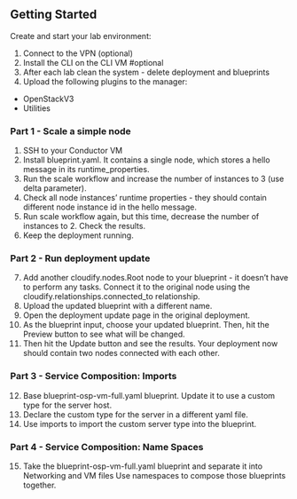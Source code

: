 ## Getting Started
Create and start your lab environment:

1. Connect to the VPN (optional)
2. Install the CLI on the CLI VM #optional
3. After each lab clean the system - delete deployment and blueprints
4. Upload the following plugins to the manager: 
* OpenStackV3
* Utilities

### Part 1 - Scale a simple node
1. SSH to your Conductor VM
2. Install blueprint.yaml. It contains a single node, which stores a hello message in its runtime_properties.
3. Run the scale workflow and increase the number of instances to 3 (use delta parameter).
4. Check all node instances’ runtime properties - they should contain different node instance id in the hello message.
5. Run scale workflow again, but this time, decrease the number of instances to 2. Check the results.
6. Keep the deployment running.
### Part 2 - Run deployment update
7. Add another cloudify.nodes.Root node to your blueprint - it doesn’t have to perform any tasks. Connect it to the original node using the cloudify.relationships.connected_to relationship.
8. Upload the updated blueprint with a different name.
9. Open the deployment update page in the original deployment.
10. As the blueprint input, choose your updated blueprint. Then, hit the Preview button to see what will be changed.
11. Then hit the Update button and see the results. Your deployment now should contain two nodes connected with each other.
### Part 3 - Service Composition: Imports
12. Base blueprint-osp-vm-full.yaml blueprint. Update it to use a custom type for the server host.
13. Declare the custom type for the server in a different yaml file.
14. Use imports to import the custom server type into the blueprint.

### Part 4 - Service Composition: Name Spaces
15. Take the blueprint-osp-vm-full.yaml blueprint and separate it into Networking and VM files
Use namespaces to compose those blueprints together.





